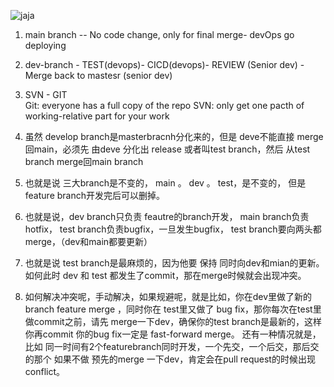 ![jaja](https://img-blog.csdn.net/20180624174835949?watermark/2/text/aHR0cHM6Ly9ibG9nLmNzZG4ubmV0L1NodVNoZW5nMDAwNw==/font/5a6L5L2T/fontsize/400/fill/I0JBQkFCMA==/dissolve/70)

1. main branch -- No code change, only for final merge- devOps go deploying

2. dev-branch - TEST(devops)- CICD(devops)- REVIEW (Senior dev) -Merge back to mastesr (senior dev)

3. SVN - GIT  
  Git: everyone has a full copy of the repo
  SVN: only get one pacth of working-relative part for your work
4. 虽然 develop branch是masterbracnh分化来的，但是 deve不能直接 merge回main，必须先 由deve 分化出 release 或者叫test branch，然后 从test branch merge回main branch
5. 也就是说 三大branch是不变的， main 。 dev 。 test，是不变的， 但是 feature branch开发完后可以删掉。
6. 也就是说，dev branch只负责 feautre的branch开发， main branch负责hotfix， test branch负责bugfix，一旦发生bugfix， test branch要向两头都merge，（dev和main都要更新）
7. 也就是说 test branch是最麻烦的，因为他要 保持 同时向dev和mian的更新。 如何此时 dev 和 test 都发生了commit，那在merge时候就会出现冲突。
8. 如何解决冲突呢，手动解决，如果规避呢，就是比如，你在dev里做了新的branch feature merge ，同时你在 test里又做了 bug fix，那你每次在test里做commit之前，请先 merge一下dev，确保你的test branch是最新的，这样你再commit 你的bug fix一定是 fast-forward merge。 还有一种情况就是，比如 同一时间有2个featurebranch同时开发，一个先交，一个后交，那后交的那个 如果不做 预先的merge 一下dev，肯定会在pull request的时候出现conflict。
